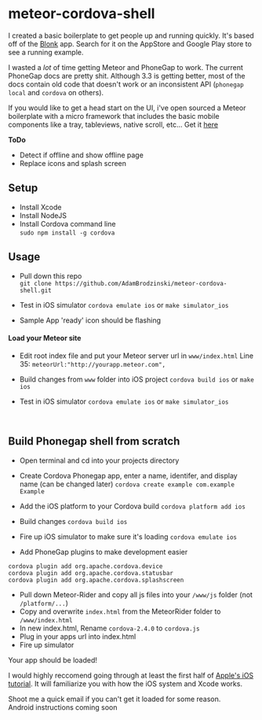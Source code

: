 meteor-cordova-shell
====================

I created a basic boilerplate to get people up and running quickly. It's based off of the [Blonk](http://blonk.co) app.
Search for it on the AppStore and Google Play store to see a running example.

I wasted a *lot* of time getting Meteor and PhoneGap to work. The current PhoneGap docs are pretty shit. Although 3.3 is getting better, most of the docs contain old code that doesn't work or an inconsistent API (`phonegap local` and `cordova` on others).

If you would like to get a head start on the UI, i've open sourced a Meteor boilerplate with a micro framework that includes the basic mobile components like a tray, tableviews, native scroll, etc... Get it [here](https://github.com/AdamBrodzinski/meteor-mobile-boilerplate)

**ToDo**
- Detect if offline and show offline page
- Replace icons and splash screen



## Setup
- Install Xcode
- Install NodeJS
- Install Cordova command line  
   `sudo npm install -g cordova`


## Usage

- Pull down this repo  
`git clone https://github.com/AdamBrodzinski/meteor-cordova-shell.git`

- Test in iOS simulator `cordova emulate ios` or `make simulator_ios`

- Sample App 'ready' icon should be flashing

#### Load your Meteor site

- Edit root index file and put your Meteor server url in `www/index.html` Line 35: `meteorUrl:"http://yourapp.meteor.com",`

- Build changes from `www` folder into iOS project `cordova build ios` or `make ios`

- Test in iOS simulator `cordova emulate ios` or `make simulator_ios`



<br>

## Build Phonegap shell from scratch

- Open terminal and cd into your projects directory

- Create Cordova Phonegap app, enter a name, identifer, and display name (can be changed later) `cordova create example com.example Example`
  
- Add the iOS platform to your Cordova build `cordova platform add ios`
  
- Build changes `cordova build ios`

- Fire up iOS simulator to make sure it's loading `cordova emulate ios`
  
- Add PhoneGap plugins to make development easier
```
cordova plugin add org.apache.cordova.device
cordova plugin add org.apache.cordova.statusbar
cordova plugin add org.apache.cordova.splashscreen
```

- Pull down Meteor-Rider and copy all js files into your `/www/js` folder (not `/platform/...`)
- Copy and overwrite `index.html` from the MeteorRider folder to `/www/index.html`
- In new index.html, Rename `cordova-2.4.0` to `cordova.js`
- Plug in your apps url into index.html
- Fire up simulator

Your app should be loaded!  

I would highly reccomend going through at least the first half of [Apple's iOS tutorial](https://developer.apple.com/library/iOS/referencelibrary/GettingStarted/RoadMapiOS/index.html). 
It will familiarize you with how the iOS system and Xcode works.

Shoot me a quick email if you can't get it loaded for some reason.  
Android instructions coming soon
